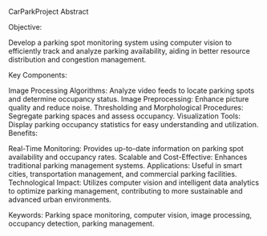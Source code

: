 CarParkProject Abstract

Objective:

Develop a parking spot monitoring system using computer vision to efficiently track and analyze parking availability, aiding in better resource distribution and congestion management.

Key Components:

Image Processing Algorithms: Analyze video feeds to locate parking spots and determine occupancy status.
Image Preprocessing: Enhance picture quality and reduce noise.
Thresholding and Morphological Procedures: Segregate parking spaces and assess occupancy.
Visualization Tools: Display parking occupancy statistics for easy understanding and utilization.
Benefits:

Real-Time Monitoring: Provides up-to-date information on parking spot availability and occupancy rates.
Scalable and Cost-Effective: Enhances traditional parking management systems.
Applications: Useful in smart cities, transportation management, and commercial parking facilities.
Technological Impact:
Utilizes computer vision and intelligent data analytics to optimize parking management, contributing to more sustainable and advanced urban environments.

Keywords:
Parking space monitoring, computer vision, image processing, occupancy detection, parking management.
